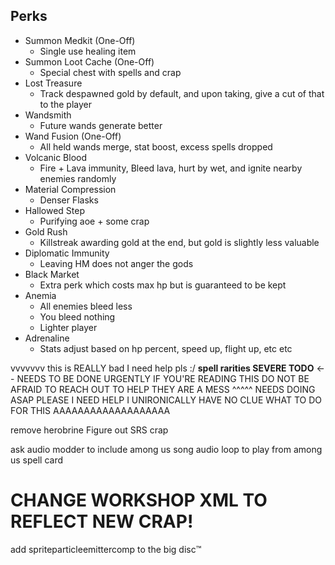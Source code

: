 ## Perks
 - Summon Medkit (One-Off)
   - Single use healing item
 - Summon Loot Cache (One-Off)
   - Special chest with spells and crap
 - Lost Treasure
   - Track despawned gold by default, and upon taking, give a cut of that to the player
 - Wandsmith
   - Future wands generate better
 - Wand Fusion (One-Off)
   - All held wands merge, stat boost, excess spells dropped
 - Volcanic Blood
   - Fire + Lava immunity, Bleed lava, hurt by wet, and ignite nearby enemies randomly
 - Material Compression
   - Denser Flasks
 - Hallowed Step
   - Purifying aoe + some crap
 - Gold Rush
   - Killstreak awarding gold at the end, but gold is slightly less valuable
 - Diplomatic Immunity
   - Leaving HM does not anger the gods
 - Black Market
   - Extra perk which costs max hp but is guaranteed to be kept
 - Anemia
   - All enemies bleed less
   - You bleed nothing
   - Lighter player
 - Adrenaline
   - Stats adjust based on hp percent, speed up, flight up, etc etc


vvvvvvv this is REALLY bad I need help pls :/
**spell rarities SEVERE TODO** <-- NEEDS TO BE DONE URGENTLY IF YOU'RE READING THIS DO NOT BE AFRAID TO REACH OUT TO HELP THEY ARE A MESS
^^^^^ NEEDS DOING ASAP PLEASE I NEED HELP I UNIRONICALLY HAVE NO CLUE WHAT TO DO FOR THIS AAAAAAAAAAAAAAAAAAA

remove herobrine 
Figure out SRS crap






ask audio modder to include among us song audio loop to play from among us spell card

# CHANGE WORKSHOP XML TO REFLECT NEW CRAP!


add spriteparticleemittercomp to the big disc:tm: